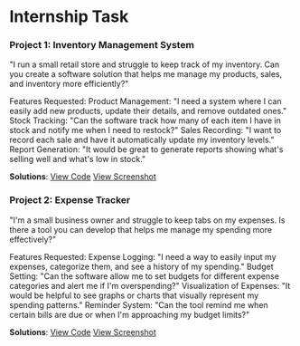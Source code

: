 # Internship Task

### Project 1: Inventory Management System
"I run a small retail store and struggle to keep track of my inventory. Can you create a software solution that
helps me manage my products, sales, and inventory more efficiently?"

Features Requested:
Product Management: "I need a system where I can easily add new products, update their details, and
remove outdated ones."
Stock Tracking: "Can the software track how many of each item I have in stock and notify me when I need to
restock?"
Sales Recording: "I want to record each sale and have it automatically update my inventory levels."
Report Generation: "It would be great to generate reports showing what's selling well and what's low in
stock."

**Solutions**:
[View Code](https://github.com/ChrizRoy/prsoftwareservices/blob/main/Project%201/InventoryManagement.java)
[View Screenshot](https://github.com/ChrizRoy/prsoftwareservices/tree/main/Project%201/Screenshots)

### Project 2: Expense Tracker
"I'm a small business owner and struggle to keep tabs on my expenses. Is there a tool you can develop that
helps me manage my spending more effectively?"

Features Requested:
Expense Logging: "I need a way to easily input my expenses, categorize them, and see a history of my
spending."
Budget Setting: "Can the software allow me to set budgets for different expense categories and alert me if
I'm overspending?"
Visualization of Expenses: "It would be helpful to see graphs or charts that visually represent my spending
patterns."
Reminder System: "Can the tool remind me when certain bills are due or when I'm approaching my budget
limits?"

**Solutions**: 
[View Code](https://github.com/ChrizRoy/prsoftwareservices/blob/main/Project%202/ExpenseTracker.java)
[View Screenshot](https://github.com/ChrizRoy/prsoftwareservices/tree/main/Project%202/Screenshots)
